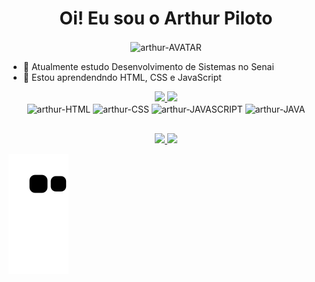<h1 align="center">
  Oi! Eu sou o Arthur Piloto
</h1>

<div align="center">
  <img align="center" alt="arthur-AVATAR" src="./img-avatar"/>
</div>
  
- 🔭 Atualmente estudo Desenvolvimento de Sistemas no Senai
- 🌱 Estou aprendendndo HTML, CSS e JavaScript

<div align="center">
  <a href="https://github.com/arthurpiloto">
    <img height="180em" src="https://github-readme-stats.vercel.app/api?username=arthurpiloto&show_icons=true&theme=github_dark&include_all_commits=true&count_private=true"/>
    <img height="180em" src="https://github-readme-stats.vercel.app/api/top-langs/?username=arthurpiloto&layout=compact&langs_count=7&theme=github_dark"/>
  </a>
</div>
 
<div align="center">
  <img align="center" alt="arthur-HTML" src="https://img.shields.io/badge/HTML5-E34F26?style=for-the-badge&logo=html5&logoColor=white"/>
  <img align="center" alt="arthur-CSS" src="https://img.shields.io/badge/CSS3-1572B6?style=for-the-badge&logo=css3&logoColor=white"/>
  <img align="center" alt="arthur-JAVASCRIPT" src="https://img.shields.io/badge/JavaScript-F7DF1E?style=for-the-badge&logo=javascript&logoColor=black"/>
  <img align="center" alt="arthur-JAVA" src="https://img.shields.io/badge/Java-ED8B00?style=for-the-badge&logo=java&logoColor=white"/>
</div>
  
##

<div align="center">
  <a href = "mailto:arthurpiloto.github@gmail.com">
    <img src="https://img.shields.io/badge/-Gmail-%23333?style=for-the-badge&logo=gmail&logoColor=white" target="_blank">
  </a>
  <a href="https://www.linkedin.com/in/arthur-piloto-53ba48237/" target="_blank">
    <img src="https://img.shields.io/badge/-LinkedIn-%230077B5?style=for-the-badge&logo=linkedin&logoColor=white" target="_blank">
  </a>
</div>

![Snake animation](https://github.com/arthurpiloto/arthurpiloto/blob/output/github-contribution-grid-snake.svg)
